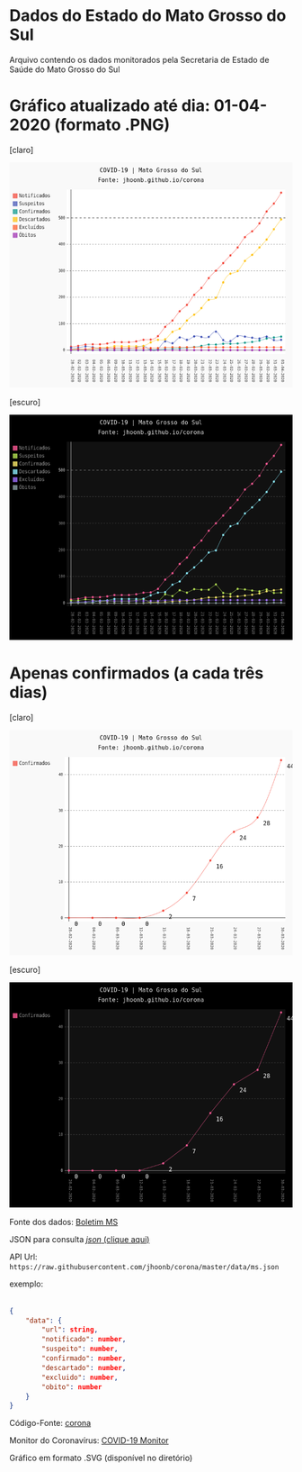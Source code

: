 Dados do Estado do Mato Grosso do Sul
==

Arquivo contendo os dados monitorados pela Secretaria de Estado de Saúde 
do Mato Grosso do Sul

Gráfico atualizado até dia: 01-04-2020 (formato .PNG)
===

[claro]

<img src="https://raw.githubusercontent.com/jhoonb/corona/master/data/line_ms_claro.png" 
height="400" width="600">

[escuro]

<img src="https://raw.githubusercontent.com/jhoonb/corona/master/data/line_ms_escuro.png" 
height="400" width="600">


Apenas confirmados (a cada três dias) 
===

[claro]

<img src="https://raw.githubusercontent.com/jhoonb/corona/master/data/line_ms_confirmado_claro.png" 
height="400" width="600">

[escuro]

<img src="https://raw.githubusercontent.com/jhoonb/corona/master/data/line_ms_confirmado_escuro.png" 
height="400" width="600">


Fonte dos dados: [Boletim MS](https://www.vs.saude.ms.gov.br/Geral/vigilancia-saude/vigilancia-epidemiologica/boletim-epidemiologico/covid-19/)

JSON para consulta [_json_ (clique aqui)](https://github.com/jhoonb/corona/blob/master/data/ms.json)

API Url: `https://raw.githubusercontent.com/jhoonb/corona/master/data/ms.json`

exemplo:

```json

{
    "data": {
        "url": string,
        "notificado": number,
        "suspeito": number, 
        "confirmado": number,
        "descartado": number, 
        "excluido": number,
        "obito": number
    }
}
```


Código-Fonte: [corona](https://github.com/jhoonb/corona/)


Monitor do Coronavírus: [COVID-19 Monitor](https://jhoonb.github.io/corona)


Gráfico em formato .SVG (disponível no diretório)
